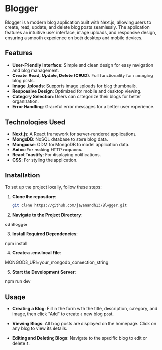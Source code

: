 # Blogger

Blogger is a modern blog application built with Next.js, allowing users to create, read, update, and delete blog posts seamlessly. The application features an intuitive user interface, image uploads, and responsive design, ensuring a smooth experience on both desktop and mobile devices.

## Features

- **User-Friendly Interface**: Simple and clean design for easy navigation and blog management.
- **Create, Read, Update, Delete (CRUD)**: Full functionality for managing blog posts.
- **Image Uploads**: Supports image uploads for blog thumbnails.
- **Responsive Design**: Optimized for mobile and desktop viewing.
- **Category Selection**: Users can categorize their blogs for better organization.
- **Error Handling**: Graceful error messages for a better user experience.

## Technologies Used

- **Next.js**: A React framework for server-rendered applications.
- **MongoDB**: NoSQL database to store blog data.
- **Mongoose**: ODM for MongoDB to model application data.
- **Axios**: For making HTTP requests.
- **React Toastify**: For displaying notifications.
- **CSS**: For styling the application.

## Installation

To set up the project locally, follow these steps:

1. **Clone the repository**:

   ```bash
   git clone https://github.com/jayanandh13/Blogger.git
   
2.  **Navigate to the Project Directory**:

   cd Blogger

3.  **Install Required Dependencies**:

   npm install

4.  **Create a .env.local File**:

   MONGODB_URI=your_mongodb_connection_string

5.  **Start the Development Server**:

   npm run dev


 ## Usage
- **Creating a Blog**: Fill in the form with the title, description, category, and image, then click "Add" to create a new blog post.

- **Viewing Blogs**: All blog posts are displayed on the homepage. Click on any blog to view its details.

- **Editing and Deleting Blogs**: Navigate to the specific blog to edit or delete it.
